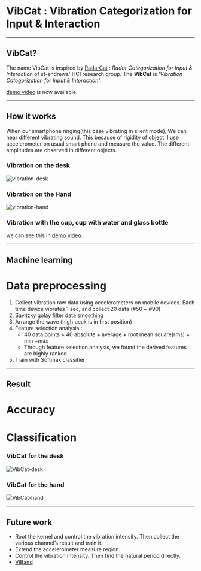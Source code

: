 # VibCat : Vibration Categorization for Input & Interaction

----
## VibCat?
The name VibCat is inspired by [RadarCat](https://sachi.cs.st-andrews.ac.uk/research/interaction/radarcat-exploits-googles-soli-radar-sensor-for-object-and-material-recognition/) : _Radar Categorization for Input & Interaction_ of st-andrews' HCI research group. The __VibCat__ is _'Vibration Categorization for Input & Interaction'_.


[demo video](https://youtu.be/D0591qFnU5k) is now available.

----
## How it works
When our smartphone ringing(this case vibrating in silent mode), We can hear different vibrating sound. This because of rigidity of object. I use accelerometer on usual smart phone and measure the value. The different amplitudes are observed in different objects. 
 
### Vibration on the desk

![vibration-desk](./screenshot/vibration-desk.png)

### Vibration on the Hand

![vibration-hand](./screenshot/vibration-hand.png)

### Vibration with the cup, cup with water and glass bottle
we can see this in [demo video](https://youtu.be/D0591qFnU5k).

----
## Machine learning
# Data preprocessing
1. Collect vibration raw data using accelerometers on mobile devices. Each time device vibrates 1 sec, and collect 20 data (#50 ~ #90)
2. Savitzky golay filter data smoothing
3. Arrange the wave (high peak is in first position)
4. Feature selection analysis :
	- 40 data points + 40 absolute + average + root mean square(rms) + min +max
	- Through feature selection analysis, we found the derived features are highly ranked.
5.  Train with Softmax classifier 



----
## Result
# Accuracy
# Classification
 
### VibCat for the desk

![VibCat-desk](./screenshot/VibCat-desk.png)

### VibCat for the hand

![VibCat-hand](./screenshot/VibCat-hand.png)

----
## Future work
* Root the kernel and control the vibration intensity. Then collect the various channel’s result and train it.
* Extend the accelerometer measure region.
* Control the vibration intensity. Then find the natural period directly.
* [ViBand](https://dl.acm.org/citation.cfm?id=2984582)


